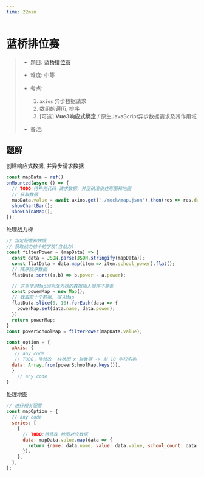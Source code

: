 ```yaml
---
time: 22min
---
```


# 蓝桥排位赛

> - 题目: [蓝桥排位赛](https://www.lanqiao.cn/problems/7857/learning/?contest_id=150)
>
> - 难度: 中等
> - 考点: 
> 	1. `axios` 异步数据请求
> 	1. 数组的遍历, 排序
> 	1. [可选] **Vue3响应式绑定** / 原生JavaScript异步数据请求及其作用域
> - 备注:

## 题解

创建响应式数据, 并异步请求数据

```js
const mapData = ref()
onMounted(async () => {
  // TODO:待补充代码 请求数据，并正确渲染柱形图和地图
  // 获取数据
  mapData.value = await axios.get('./mock/map.json').then(res => res.data);
  showChartBar();
  showChinaMap();
});
```

处理战力榜

```js
// 指定配置和数据
// 获取战力前十的学校(含战力)
const filterPower = (mapData) => {
  const data = JSON.parse(JSON.stringify(mapData));
  const flatData = data.map(item => item.school_power).flat();
  // 降序排序数据
  flatData.sort((a,b) => b.power - a.power);

  // 这里使用Map因为战力榜的数据插入顺序不能乱
  const powerMap = new Map();
  // 截取前十个数据, 写入Map
  flatData.slice(0, 10).forEach(data => {
    powerMap.set(data.name, data.power);
  })
  return powerMap;
}
const powerSchoolMap = filterPower(mapData.value);

const option = {
  xAxis: {
   // any code
   // TODO：待修改  柱状图 x 轴数据 -> 前 10 学校名称
  data: Array.from(powerSchoolMap.keys()),
  }.
	// any code
}
```

处理地图

```js
// 进行相关配置
const mapOption = {
  // any code
  series: [
    {
      // TODO:待修改 地图对应数据
      data: mapData.value.map(data => {
      	return {name: data.name, value: data.value, school_count: data.school_count}
      }),
    },
  ],
};
```

